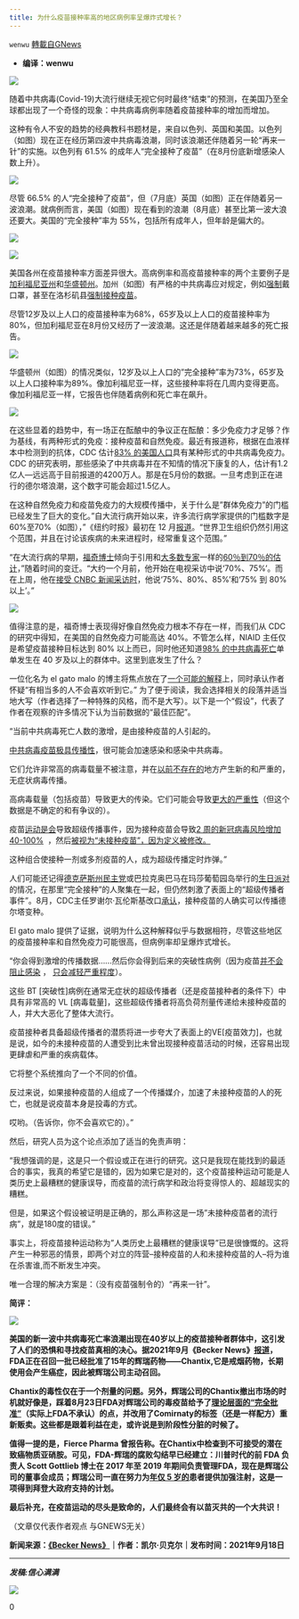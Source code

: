 ```yaml
---
title: 为什么疫苗接种率高的地区病例率呈爆炸式增长？
---
```

`wenwu` [轉載自GNews](https://gnews.org/zh-hans/1542054/)

- **编译：wenwu**


![](https://assets.gnews.org/wp-content/uploads/2021/09/tempsnip85.png)

随着中共病毒(Covid-19)大流行继续无视它何时最终“结束”的预测，在美国乃至全球都出现了一个奇怪的现象：中共病毒病例率随着疫苗接种率的增加而增加。

这种有令人不安的趋势的经典教科书题材是，来自以色列、英国和美国。以色列（如图）现在正在经历第四波中共病毒浪潮，同时该浪潮还伴随着另一轮“再来一针”的实施。以色列有 61.5% 的成年人“完全接种了疫苗”（在8月份底新增感染人数上升）。

![](https://assets.gnews.org/wp-content/uploads/2021/09/unnamed-2021-09-19T101040.042.png)

尽管 66.5% 的人“完全接种了疫苗”，但（7月底）英国（如图）正在伴随着另一波浪潮。就病例而言，美国（如图）现在看到的浪潮（8月底）甚至比第一波大浪还要大。美国的“完全接种”率为 55%，包括所有成年人，但年龄是偏大的。

![](https://assets.gnews.org/wp-content/uploads/2021/09/unnamed-2021-09-19T101309.890.png)

![](https://assets.gnews.org/wp-content/uploads/2021/09/unnamed-2021-09-19T101404.290.png)

美国各州在疫苗接种率方面差异很大。高病例率和高疫苗接种率的两个主要例子是[加利福尼亚州](https://www.nytimes.com/interactive/2021/us/california-covid-cases.html)和[华盛顿州](https://www.nytimes.com/interactive/2021/us/washington-covid-cases.html)。加州（如图）有严格的中共病毒应对规定，例如[强制](https://apnews.com/article/lifestyle-california-recall-los-angeles-business-coronavirus-pandemic-22d555185b5cf83ad618e3095118cb0a)戴口罩，甚至在洛杉矶县[强制接种疫苗](https://apnews.com/article/lifestyle-california-recall-los-angeles-business-coronavirus-pandemic-22d555185b5cf83ad618e3095118cb0a)。

尽管12岁及以上人口的疫苗接种率为68%，65岁及以上人口的疫苗接种率为80%，但加利福尼亚在8月份又经历了一波浪潮。这还是伴随着越来越多的死亡报告。

![](https://assets.gnews.org/wp-content/uploads/2021/09/unnamed-2021-09-19T101500.818.png)

华盛顿州（如图）的情况类似，12岁及以上人口的”完全接种”率为73%，65岁及以上人口接种率为89%。像加利福尼亚一样，这些接种率将在几周内变得更高。像加利福尼亚一样，它报告也伴随着病例和死亡率在飙升。

![](https://assets.gnews.org/wp-content/uploads/2021/09/unnamed-2021-09-19T101543.401.png)

在这些显着的趋势中，有一场正在酝酿中的争议正在酝酿：多少免疫力才足够？作为基线，有两种形式的免疫：接种疫苗和自然免疫。最近有报道称，根据在血液样本中检测到的抗体，CDC 估计[83% 的美国人口](https://www.dailymail.co.uk/health/article-9952555/CDC-study-estimates-80-Americans-protected-COVID-19.html)具有某种形式的中共病毒免疫力。CDC 的研究表明，那些感染了中共病毒并在不知情的情况下康复的人，估计有1.2亿人—远远高于目前报道的4200万人。那是在5月份的数据。一旦考虑到正在进行的德尔塔浪潮，这个数字可能会超过1.5亿人。

在这种自然免疫力和疫苗免疫力的大规模传播中，关于什么是”群体免疫力”的门槛已经发生了巨大的变化。”自大流行病开始以来，许多流行病学家提供的门槛数字是60%至70%（如图），”《纽约时报》最初在 12 月[报道](https://www.nytimes.com/2020/12/24/health/herd-immunity-covid-coronavirus.html)。“世界卫生组织仍然引用这个范围，并且在讨论该疾病的未来进程时，经常重复这个范围。”

“在大流行病的早期，[福奇博士](https://www.nytimes.com/2021/01/24/health/fauci-trump-covid.html)倾向于引用和[大多数专家](https://thehill.com/changing-america/resilience/natural-disasters/495635-coronavirus-pandemic-could-last-up-to-two-years)一样的[60％到70％的估计](https://www.nytimes.com/2020/05/01/opinion/sunday/coronavirus-herd-immunity.html)，”随着时间的变迁。“大约一个月前，他开始在电视采访中说‘70%、75%’。而在上周，他在[接受 CNBC 新闻采访时](https://www.cnbc.com/2020/12/16/cnbc-transcript-dr-anthony-fauci-speaks-with-cnbcs-meg-tirrell-live-during-the-cnbc-healthy-returns-livestream-today.html)，他说‘75%、80%、85%’和‘75% 到 80% 以上’。”

![](https://assets.gnews.org/wp-content/uploads/2021/09/unnamed-2021-09-19T101701.252.png)

值得注意的是，福奇博士表现得好像自然免疫力根本不存在一样，而我们从 CDC 的研究中得知，在美国的自然免疫力可能高达 40%。不管怎么样，NIAID 主任仅是希望疫苗接种目标达到 80% 以上而已，同时他还知道[98% 的中共病毒死亡](https://www.cdc.gov/nchs/nvss/vsrr/covid_weekly/index.htm)单单发生在 40 岁及以上的群体中。这里到底发生了什么？

一位化名为 el gato malo 的博主将焦点放在了[一个可能的解释](https://boriquagato.substack.com/p/the-vaccinated-superspread-hypothesis)上，同时承认作者怀疑“有相当多的人不会喜欢听到它。” 为了便于阅读，我会选择相关的段落并适当地大写（作者选择了一种特殊的风格，而不是大写）。以下是一个“假设”，代表了作者在观察的许多情况下认为当前数据的“最佳匹配”。

“当前中共病毒死亡人数的激增，是由接种疫苗的人引起的。

[中共病毒疫苗极具传播性](https://boriquagato.substack.com/p/leaky-vaccines-super-spreads-and)，很可能会加速感染和感染中共病毒。

它们允许非常高的病毒载量不被注意，并在[以前不存在的](https://boriquagato.substack.com/p/asymptomatic-covid-spread)地方产生新的和严重的，无症状病毒传播。

高病毒载量（包括疫苗）导致更大的传染。它们可能会导致[更大的严重性](https://www.cebm.net/covid-19/sars-cov-2-viral-load-and-the-severity-of-covid-19/)（但这个数据是不确定的和有争议的）。

疫苗[运动是会](https://www.medrxiv.org/content/10.1101/2021.03.08.21252200v1)导致超级传播事件，因为接种疫苗会导致[2 周的新冠病毒风险增加 40-100%](https://www.medrxiv.org/content/10.1101/2021.03.08.21252200v1)  ，然后[被视为“未接种疫苗”，因为定义被修改。](https://boriquagato.substack.com/p/why-vaccinated-covid-deathshospitalizations)

这种组合使接种一剂或多剂疫苗的人，成为超级传播定时炸弹。”

人们可能还记得[德克萨斯州民主党](https://beckernews.com/breaking-more-texas-democrats-test-positive-for-covid-after-maskless-escapade-40383/)或巴拉克奥巴马在玛莎葡萄园岛举行的[生日派对](https://beckernews.com/barack-obamas-martha-vineyard-birthday-bash-now-being-tied-to-explosion-of-covid-cases-40850/)的情况，在那里“完全接种”的人聚集在一起，但仍然刺激了表面上的“超级传播者事件”。8月，CDC主任罗谢尔·瓦伦斯基改口[承认](https://beckernews.com/cdc-director-changes-her-story-now-admits-covid-vaccines-dont-prevent-virus-transmission-40754/)，接种疫苗的人确实可以传播德尔塔变种。

El gato malo 提供了证据，说明为什么这种解释似乎与数据相符，尽管这些地区的疫苗接种率和自然免疫力可能很高，但病例率却呈爆炸式增长。

“你会得到激增的传播数据……然后你会得到后来的突破性病例（因为疫苗[并不会阻止感染](https://www.cnn.com/2021/08/05/health/us-coronavirus-thursday/index.html) ， [只会减轻严重程度](https://boriquagato.substack.com/p/are-covid-vaccines-working-take-2)）。

这些 BT [突破性]病例在通常无症状的超级传播者（还是疫苗接种者的条件下）中具有非常高的 VL [病毒载量]，这些超级传播者将高负荷剂量传递给未接种疫苗的人，并大大恶化了整体大流行。

疫苗接种者具备超级传播者的潜质将进一步夸大了表面上的VE[疫苗效力]，也就是说，如今的未接种疫苗的人遭受到比未曾出现接种疫苗活动的时候，还容易出现更肆虐和严重的疾病载体。

它将整个系统推向了一个不同的价值。

反过来说，如果接种疫苗的人组成了一个传播媒介，加速了未接种疫苗的人的死亡，也就是说疫苗本身是投毒的方式。

哎哟。（告诉你，你不会喜欢它的）。”

然后，研究人员为这个论点添加了适当的免责声明：

“我想强调的是，这是只一个假设或正在进行的研究。这只是我现在能找到的最适合的事实，我真的希望它是错的，因为如果它是对的，这个疫苗接种运动可能是人类历史上最糟糕的健康误导，而疫苗的流行病学和政治将变得惊人的、超越现实的糟糕。

但是，如果这个假设被证明是正确的，那么声称这是一场”未接种疫苗者的流行病”，就是180度的错误。”

事实上，将疫苗接种运动称为”人类历史上最糟糕的健康误导”已是很慷慨的。这将产生一种邪恶的情景，即两个对立的阵营–接种疫苗的人和未接种疫苗的人–将为谁在杀害谁,而不断发生冲突。

唯一合理的解决方案是：（没有疫苗强制令的）“再来一针”。

**简评：**

![](https://assets.gnews.org/wp-content/uploads/2021/09/unnamed-2021-09-19T101833.199.png)

**美国的新一波中共病毒死亡率浪潮出现在40岁以上的疫苗接种者群体中，这引发了人们的恐惧和寻找疫苗真相的决心。据2021年9月《Becker News》[报道](https://beckernews.com/after-fdas-approval-of-covid-vaccine-pfizer-suddenly-recalls-drug-linked-to-cancer-41520/)，FDA正在召回一批已经批准了15年的辉瑞药物——Chantix,它是戒烟药物，长期使用会产生癌症，因此被辉瑞公司主动召回。**

**Chantix的毒性仅在于一个剂量的问题。另外，辉瑞公司的Chantix撤出市场的时机就好像是，踩着8月23日FDA对辉瑞公司的毒疫苗给予了[理论层面的“完全批准”](https://beckernews.com/44-new-docs-41120/)（实际上FDA不承认）的点，并改用了Comirnaty的标签（还是一样配方）重新贩卖。这些都是跟着利益在走，或许说是到阶段性分脏的时候了。**

**值得一提的是，Fierce Pharma 曾报告称。在Chantix中检查到不可接受的潜在致癌物质亚硝胺。可见，FDA-辉瑞的腐败勾结早已经建立：川普时代的前 FDA 负责人 Scott Gottlieb 博士在 2017 年至 2019 年期间负责管理FDA，现在是辉瑞公司的董事会成员；辉瑞公司一直在努力为[年仅 5 岁的](https://www.dailymail.co.uk/news/article-9983371/Former-FDA-chief-says-COVID-19-vaccine-approved-kids-ages-5-October.html)患者提供加强注射，这是一项得到拜登大政府支持的计划。**

**最后补充，在疫苗运动的尽头是致命的，人们最终会有以苗灭共的一个大共识！**

（文章仅代表作者观点 与GNEWS无关）

**新闻来源：[《Becker News》](https://beckernews.com/more-vaccines-more-covid-why-are-case-rates-exploding-in-areas-with-high-levels-of-vaccination-41523/)｜作者：凯尔·贝克尔｜发布时间：2021年9月18日**

* * *

***发稿:信心满满***

![](https://assets.gnews.org/wp-content/uploads/2021/09/GNEWS_CH.-1.jpeg)

0
